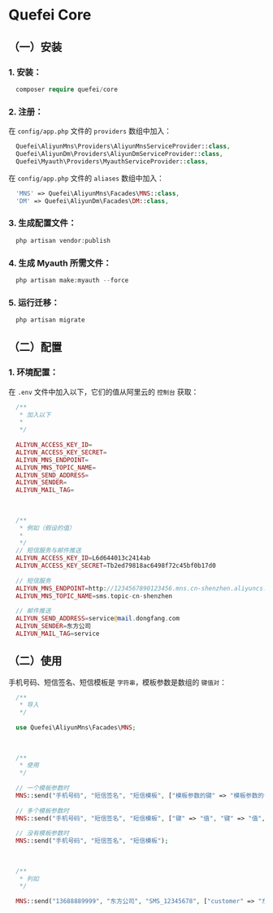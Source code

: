 # Quefei Core




## （一）安装



### 1. 安装：


```php
  composer require quefei/core
```



### 2. 注册：


在 `config/app.php` 文件的 `providers` 数组中加入：

```php
  Quefei\AliyunMns\Providers\AliyunMnsServiceProvider::class,
  Quefei\AliyunDm\Providers\AliyunDmServiceProvider::class,
  Quefei\Myauth\Providers\MyauthServiceProvider::class,
```


在 `config/app.php` 文件的 `aliases` 数组中加入：

```php
  'MNS' => Quefei\AliyunMns\Facades\MNS::class,
  'DM' => Quefei\AliyunDm\Facades\DM::class,
```



### 3. 生成配置文件：


```php
  php artisan vendor:publish
```



### 4. 生成 Myauth 所需文件：


```php
  php artisan make:myauth --force
```



### 5. 运行迁移：


```php
  php artisan migrate
```




## （二）配置



### 1. 环境配置：


在 `.env` 文件中加入以下，它们的值从阿里云的 `控制台` 获取：

```php
  /**
   * 加入以下
   * 
   */
   
  ALIYUN_ACCESS_KEY_ID=
  ALIYUN_ACCESS_KEY_SECRET=
  ALIYUN_MNS_ENDPOINT=
  ALIYUN_MNS_TOPIC_NAME=
  ALIYUN_SEND_ADDRESS=
  ALIYUN_SENDER=
  ALIYUN_MAIL_TAG=
  
  
  
  /**
   * 例如（假设的值）
   * 
   */
  // 短信服务与邮件推送
  ALIYUN_ACCESS_KEY_ID=L6d644013c2414ab                                        // Access Key ID
  ALIYUN_ACCESS_KEY_SECRET=Tb2ed79818ac6498f72c45bf0b17d0                      // Access Key Secret
  
  // 短信服务
  ALIYUN_MNS_ENDPOINT=http://1234567890123456.mns.cn-shenzhen.aliyuncs.com     // Mns Endpoint
  ALIYUN_MNS_TOPIC_NAME=sms.topic-cn-shenzhen                                  // 主题名称
  
  // 邮件推送
  ALIYUN_SEND_ADDRESS=service@mail.dongfang.com                                // 发信地址
  ALIYUN_SENDER=东方公司                                                       // 发件人（用户自定义）
  ALIYUN_MAIL_TAG=service                                                      // 邮件标签
```




## （二）使用



手机号码、短信签名、短信模板是 `字符串`，模板参数是数组的 `键值对`：

```php
  /**
   * 导入
   */
   
  use Quefei\AliyunMns\Facades\MNS;
  
  
  
  /**
   * 使用
   */
   
  // 一个模板参数时
  MNS::send("手机号码", "短信签名", "短信模板", ["模板参数的键" => "模板参数的值"]);
  
  // 多个模板参数时
  MNS::send("手机号码", "短信签名", "短信模板", ["键" => "值", "键" => "值", "键" => "值"]);
  
  // 没有模板参数时
  MNS::send("手机号码", "短信签名", "短信模板");
  
  
  
  /**
   * 列如
   */
  
  MNS::send("13688889999", "东方公司", "SMS_12345678", ["customer" => "东方用户"]);
```

